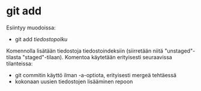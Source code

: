 # git add

Esiintyy muodoissa:

+ git add _tiedostopolku_

Komennolla lisätään tiedostoja tiedostoindeksiin (siirretään niitä "unstaged"-tilasta "staged"-tilaan). Komentoa käytetään erityisesti seuraavissa tilanteissa:

+ git commitin käyttö ilman -a-optiota, erityisesti mergeä tehtäessä
+ kokonaan uusien tiedostojen lisääminen repoon
